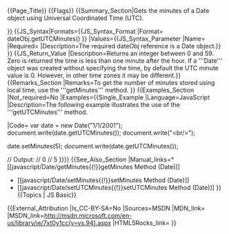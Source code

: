 {{Page_Title}}
{{Flags}}
{{Summary_Section|Gets the minutes of a Date object using Universal Coordinated Time (UTC).

}}
{{JS_Syntax|Formats={{JS_Syntax_Format
|Format= dateObj.getUTCMinutes() }}
|Values={{JS_Syntax_Parameter
|Name=
|Required=
|Description=The required dateObj reference is a Date object.}}
}}
{{JS_Return_Value
|Description=Returns an integer between 0 and 59. Zero is returned the time is less than one minute after the hour. If a '''Date''' object was created without specifying the time, by default the UTC minute value is 0. However, in other time zones it may be different.}}
{{Remarks_Section
|Remarks=To get the number of minutes stored using local time, use the '''getMinutes''' method.
}}
{{Examples_Section
|Not_required=No
|Examples={{Single_Example
|Language=JavaScript
|Description=The following example illustrates the use of the '''getUTCMinutes''' method.

|Code= var date = new Date("1/1/2001");
 document.write(date.getUTCMinutes());
 document.write("&lt;br/&gt;");
 
 date.setMinutes(5);
 document.write(date.getUTCMinutes());
 
 // Output: 
 // 0
 // 5
}}}}
{{See_Also_Section
|Manual_links=* [[javascript/Date/getMinutes{{!}}getMinutes Method (Date)]]
* [[javascript/Date/setMinutes{{!}}setMinutes Method (Date)]]
* [[javascript/Date/setUTCMinutes{{!}}setUTCMinutes Method (Date)]]
}}
{{Topics | JS Basic}}

{{External_Attribution
|Is_CC-BY-SA=No
|Sources=MSDN
|MDN_link=
|MSDN_link=http://msdn.microsoft.com/en-us/library/ie/7xt0y1cc(v=vs.94).aspx
|HTML5Rocks_link=
}}